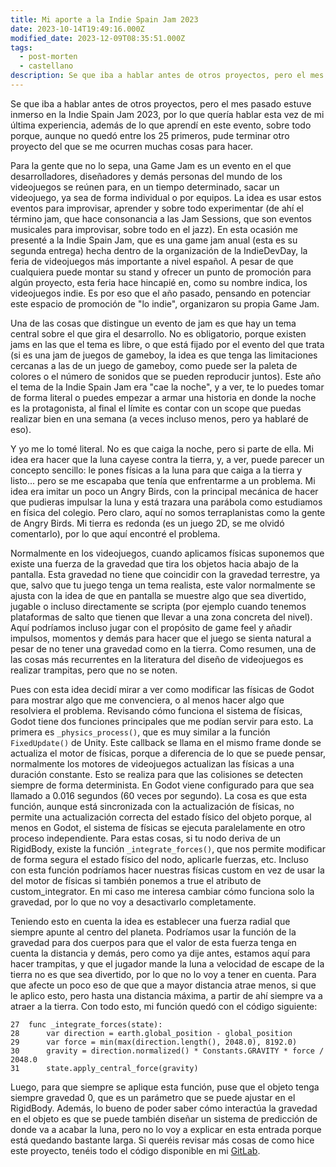 ```yaml
---
title: Mi aporte a la Indie Spain Jam 2023
date: 2023-10-14T19:49:16.000Z
modified_date: 2023-12-09T08:35:51.000Z
tags:
  - post-morten
  - castellano
description: Se que iba a hablar antes de otros proyectos, pero el mes pasado estuve inmerso en la Indie Spain Jam 2023, por lo que quería hablar esta vez de mi última experiencia, además de lo que aprendí en este evento, sobre todo porque, aunque no quedó entre los 25 primeros, pude terminar otro proyecto del que se me ocurren muchas cosas para hacer.
---
```


Se que iba a hablar antes de otros proyectos, pero el mes pasado estuve inmerso en la Indie Spain Jam 2023, por lo que quería hablar esta vez de mi última experiencia, además de lo que aprendí en este evento, sobre todo porque, aunque no quedó entre los 25 primeros, pude terminar otro proyecto del que se me ocurren muchas cosas para hacer.

Para la gente que no lo sepa, una Game Jam es un evento en el que desarrolladores, diseñadores y demás personas del mundo de los videojuegos se reúnen para, en un tiempo determinado, sacar un videojuego, ya sea de forma individual o por equipos. La idea es usar estos eventos para improvisar, aprender y sobre todo experimentar (de ahí el término jam, que hace consonancia a las Jam Sessions, que son eventos musicales para improvisar, sobre todo en el jazz). En esta ocasión me presenté a la Indie Spain Jam, que es una game jam anual (esta es su segunda entrega) hecha dentro de la organización de la IndieDevDay, la feria de videojuegos más importante a nivel español. A pesar de que cualquiera puede montar su stand y ofrecer un punto de promoción para algún proyecto, esta feria hace hincapié en, como su nombre indica, los videojuegos indie. Es por eso que el año pasado, pensando en potenciar este espacio de promoción de "lo indie", organizaron su propia Game Jam.

Una de las cosas que distingue un evento de jam es que hay un tema central sobre el que gira el desarrollo. No es obligatorio, porque existen jams en las que el tema es libre, o que está fijado por el evento del que trata (si es una jam de juegos de gameboy, la idea es que tenga las limitaciones cercanas a las de un juego de gameboy, como puede ser la paleta de colores o el número de sonidos que se pueden reproducir juntos). Este año el tema de la Indie Spain Jam era "cae la noche", y a ver, te lo puedes tomar de forma literal o puedes empezar a armar una historia en donde la noche es la protagonista, al final el límite es contar con un scope que puedas realizar bien en una semana (a veces incluso menos, pero ya hablaré de eso).

Y yo me lo tomé literal. No es que caiga la noche, pero si parte de ella. Mi idea era hacer que la luna cayese contra la tierra, y, a ver, puede parecer un concepto sencillo: le pones físicas a la luna para que caiga a la tierra y listo... pero se me escapaba que tenía que enfrentarme a un problema. Mi idea era imitar un poco un Angry Birds, con la principal mecánica de hacer que pudieras impulsar la luna y está trazara una parábola como estudiamos en física del colegio. Pero claro, aquí no somos terraplanistas como la gente de Angry Birds. Mi tierra es redonda (es un juego 2D, se me olvidó comentarlo), por lo que aquí encontré el problema.

Normalmente en los videojuegos, cuando aplicamos físicas suponemos que existe una fuerza de la gravedad que tira los objetos hacia abajo de la pantalla. Esta gravedad no tiene que coincidir con la gravedad terrestre, ya que, salvo que tu juego tenga un tema realista, este valor normalmente se ajusta con la idea de que en pantalla se muestre algo que sea divertido, jugable o incluso directamente se scripta (por ejemplo cuando tenemos plataformas de salto que tienen que llevar a una zona concreta del nivel). Aquí podríamos incluso jugar con el propósito de game feel y añadir impulsos, momentos y demás para hacer que el juego se sienta natural a pesar de no tener una gravedad como en la tierra. Como resumen, una de las cosas más recurrentes en la literatura del diseño de videojuegos es realizar trampitas, pero que no se noten.

Pues con esta idea decidí mirar a ver como modificar las físicas de Godot para mostrar algo que me convenciera, o al menos hacer algo que resolviera el problema. Revisando cómo funciona el sistema de físicas, Godot tiene dos funciones principales que me podían servir para esto. La primera es `_physics_process()`, que es muy similar a la función `FixedUpdate()` de Unity. Este callback se llama en el mismo frame donde se actualiza el motor de físicas, porque a diferencia de lo que se puede pensar, normalmente los motores de videojuegos actualizan las físicas a una duración constante. Esto se realiza para que las colisiones se detecten siempre de forma determinista. En Godot viene configurado para que sea llamado a 0.016 segundos (60 veces por segundo). La cosa es que esta función, aunque está sincronizada con la actualización de físicas, no permite una actualización correcta del estado físico del objeto porque, al menos en Godot, el sistema de físicas se ejecuta paralelamente en otro proceso independiente. Para estas cosas, si tu nodo deriva de un RigidBody, existe la función `_integrate_forces()`, que nos permite modificar de forma segura el estado físico del nodo, aplicarle fuerzas, etc. Incluso con esta función podríamos hacer nuestras físicas custom en vez de usar la del motor de físicas si también ponemos a true el atributo de custom_integrator. En mi caso me interesa cambiar cómo funciona solo la gravedad, por lo que no voy a desactivarlo completamente.

Teniendo esto en cuenta la idea es establecer una fuerza radial que siempre apunte al centro del planeta. Podríamos usar la función de la gravedad para dos cuerpos para que el valor de esta fuerza tenga en cuenta la distancia y demás, pero como ya dije antes, estamos aquí para hacer trampitas, y que el jugador mande la luna a velocidad de escape de la tierra no es que sea divertido, por lo que no lo voy a tener en cuenta. Para que afecte un poco eso de que que a mayor distancia atrae menos, si que le aplico esto, pero hasta una distancia máxima, a partir de ahí siempre va a atraer a la tierra. Con todo esto, mi función quedó con el código siguiente:

```gdscript
27  func _integrate_forces(state):
28      var direction = earth.global_position - global_position
29      var force = min(max(direction.length(), 2048.0), 8192.0)
30      gravity = direction.normalized() * Constants.GRAVITY * force / 2048.0
31      state.apply_central_force(gravity)
```

Luego, para que siempre se aplique esta función, puse que el objeto tenga siempre gravedad 0, que es un parámetro que se puede ajustar en el RigidBody. Además, lo bueno de poder saber cómo interactúa la gravedad en el objeto es que se puede también diseñar un sistema de predicción de donde va a acabar la luna, pero no lo voy a explicar en esta entrada porque está quedando bastante larga. Si queréis revisar más cosas de como hice este proyecto, tenéis todo el código disponible en mi <a href="https://gitlab.com/NEKERAFA/indie-spain-jam-23"><i class="fa-brands fa-gitlab"></i> GitLab</a>.
